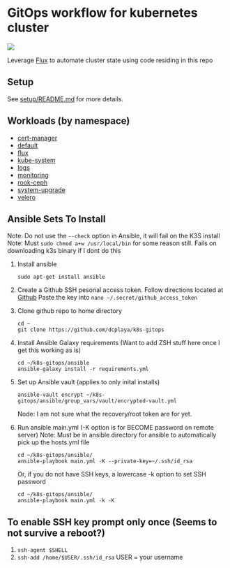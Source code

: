 # GitOps workflow for kubernetes cluster

![](https://i.imgur.com/9tvyWMp.png)

Leverage [Flux](https://github.com/fluxcd/flux) to automate cluster state using code residing in this repo

## Setup

See [setup/README.md](setup/README.md) for more details.

## Workloads (by namespace)

* [cert-manager](cert-manager/)
* [default](default/)
* [flux](flux/)
* [kube-system](kube-system/)
* [logs](logs/)
* [monitoring](monitoring/)
* [rook-ceph](rook-ceph/)
* [system-upgrade](system-upgrade/)
* [velero](velero/)

## Ansible Sets To Install

Note: Do not use the `--check` option in Ansible, it will fail on the K3S install
Note: Must `sudo chmod a+w /usr/local/bin` for some reason still. Fails on downloading k3s binary if I dont do this

1. Install ansible
   ```
   sudo apt-get install ansible
   ```
2. Create a Github SSH pesonal access token. Follow directions located at [Github](https://help.github.com/en/github/authenticating-to-github/creating-a-personal-access-token-for-the-command-line)
   Paste the key into `nano ~/.secret/github_access_token`
3. Clone github repo to home directory
   ```
   cd ~
   git clone https://github.com/dcplaya/k8s-gitops
   ```
4. Install Ansible Galaxy requirements (Want to add ZSH stuff here once I get this working as is)

   ```
   cd ~/k8s-gitops/ansible
   ansible-galaxy install -r requirements.yml
   ```
5. Set up Ansible vault (applies to only inital installs)
   ```
   ansible-vault encrypt ~/k8s-gitops/ansible/group_vars/vault/encrypted-vault.yml
   ```
   Node: I am not sure what the recovery/root token are for yet.

6. Run ansible main.yml (-K option is for BECOME password on remote server)
   Note: Must be in ansible directory for ansible to automatically pick up the hosts.yml file
   ```
   cd ~/k8s-gitops/ansible/
   ansible-playbook main.yml -K --private-key=~/.ssh/id_rsa
   ```

   Or, if you do not have SSH keys, a lowercase -k option to set SSH password
      ```
   cd ~/k8s-gitops/ansible/
   ansible-playbook main.yml -k -K
   ```


## To enable SSH key prompt only once (Seems to not survive a reboot?)

1. `ssh-agent $SHELL`
2. `ssh-add /home/$USER/.ssh/id_rsa`
    USER = your username
